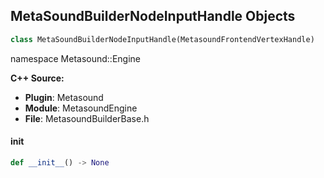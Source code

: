 ## MetaSoundBuilderNodeInputHandle Objects

```python
class MetaSoundBuilderNodeInputHandle(MetasoundFrontendVertexHandle)
```

namespace Metasound::Engine

**C++ Source:**

- **Plugin**: Metasound
- **Module**: MetasoundEngine
- **File**: MetasoundBuilderBase.h

<a id="unreal.MetaSoundBuilderNodeInputHandle.__init__"></a>

#### __init__

```python
def __init__() -> None
```

<a id="unreal.MetaSoundBuilderNodeOutputHandle"></a>